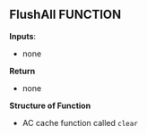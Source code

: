 **FlushAll FUNCTION**
-

**Inputs**:
- none

**Return**
- none

**Structure of Function**
- AC cache function called `clear`
